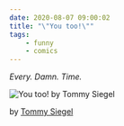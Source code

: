 ```yaml
---
date: 2020-08-07 09:00:02
title: "\"You too!\""
tags:
    - funny
    - comics
---
```


_Every. Damn. Time._

![You too! by Tommy Siegel](/misc/s/safe-flight-you-too.jpg)

by [Tommy Siegel](https://twitter.com/TommySiegel)
